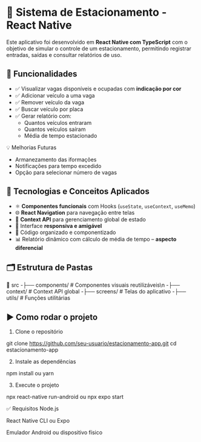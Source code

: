 # 🚗 Sistema de Estacionamento - React Native

Este aplicativo foi desenvolvido em **React Native com TypeScript** com o objetivo de simular o controle de um estacionamento, permitindo registrar entradas, saídas e consultar relatórios de uso.

## 📱 Funcionalidades

- ✅ Visualizar vagas disponíveis e ocupadas com **indicação por cor**
- ✅ Adicionar veículo a uma vaga
- ✅ Remover veículo da vaga
- ✅ Buscar veículo por placa
- ✅ Gerar relatório com:
  - Quantos veículos entraram
  - Quantos veículos saíram
  - Média de tempo estacionado

💡 Melhorias Futuras
- Armanezamento das iformações
- Notificações para tempo excedido
- Opção para selecionar número de vagas

## 🧠 Tecnologias e Conceitos Aplicados

- ⚛️ **Componentes funcionais** com Hooks (`useState`, `useContext`, `useMemo`)
- 🌐 **React Navigation** para navegação entre telas
- 🎯 **Context API** para gerenciamento global de estado
- 🎨 Interface **responsiva e amigável**
- 🧱 Código organizado e componentizado
- 📊 Relatório dinâmico com cálculo de média de tempo – **aspecto diferencial**

## 🗂 Estrutura de Pastas
📁 src
-├── components/ # Componentes visuais reutilizáveis\n
-├── context/ # Context API global
-├── screens/ # Telas do aplicativo
-├── utils/ # Funções utilitárias

## ▶️ Como rodar o projeto

1. Clone o repositório

git clone https://github.com/seu-usuario/estacionamento-app.git
cd estacionamento-app

2. Instale as dependências

npm install
 ou
yarn

3. Execute o projeto

npx react-native run-android
 ou
npx expo start

✅ Requisitos
Node.js

React Native CLI ou Expo

Emulador Android ou dispositivo físico

